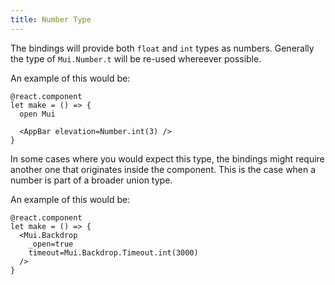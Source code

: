 ```yaml
---
title: Number Type
---
```


The bindings will provide both `float` and `int` types as numbers. Generally the
type of `Mui.Number.t` will be re-used whereever possible.

An example of this would be:

```rescript
@react.component
let make = () => {
  open Mui

  <AppBar elevation=Number.int(3) />
}
```

In some cases where you would expect this type, the bindings might require
another one that originates inside the component. This is the case when a number
is part of a broader union type.

An example of this would be:

```rescript
@react.component
let make = () => {
  <Mui.Backdrop
    _open=true
    timeout=Mui.Backdrop.Timeout.int(3000)
  />
}
```
